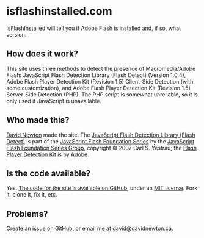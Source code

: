 isflashinstalled.com
====================

[IsFlashInstalled](https://gamediamond3757.github.io/isflashinstalled.com/build/website.html) will tell you if Adobe Flash is installed and, if so, what version.

## How does it work?

This site uses three methods to detect the presence of Macromedia/Adobe Flash: JavaScript Flash Detection Library (Flash Detect) (Version 1.0.4), Adobe Flash Player Detection Kit (Revision 1.5) Client-Side Detection (with some customization), and Adobe Flash Player Detection Kit (Revision 1.5) Server-Side Detection (PHP). The PHP script is somewhat unreliable, so it is only used if JavaScript is unavailable.

## Who made this?
[David Newton](http://davidnewton.ca/) made the site. The [JavaScript Flash Detection Library (Flash Detect)](http://www.featureblend.com/javascript-flash-detection-library.html) is part of the [JavaScript Flash Foundation Series](http://www.featureblend.com/#javascript-flash-foundation-series) by the [JavaScript Flash Foundation Series Group](http://groups.yahoo.com/group/javascript-flash-foundation-series), copyright © 2007 Carl S. Yestrau; the [Flash Player Detection Kit](http://solutionpartners.adobe.com/products/flashplayer/download/detection_kit/) is by [Adobe](http://adobe.com/).

## Is the code available?
Yes. [The code for the site is available on GitHub](http://github.com/nwtn/isflashinstalled.com/), under an [MIT license](http://opensource.org/licenses/MIT). Fork it, clone it, fix it, etc.

## Problems?
[Create an issue on GitHub](https://github.com/nwtn/isflashinstalled.com/issues), or [email me at david@davidnewton.ca](mailto:david@davidnewton.ca).
